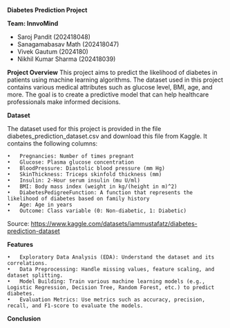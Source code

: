 **Diabetes Prediction Project**

**Team: InnvoMind**
* Saroj Pandit (202418048)
* Sanagamabasav Math (202418047)
* Vivek Gautum (2024180)
* Nikhil Kumar Sharma (202418039)

**Project Overview**
This project aims to predict the likelihood of diabetes in patients using machine learning algorithms.
The dataset used in this project contains various medical attributes such as glucose level, BMI, age, and more.
The goal is to create a predictive model that can help healthcare professionals make informed decisions.

**Dataset** 


The dataset used for this project is provided in the file diabetes_prediction_dataset.csv and download this file from Kaggle. It contains the following columns:

	•	Pregnancies: Number of times pregnant
	•	Glucose: Plasma glucose concentration
	•	BloodPressure: Diastolic blood pressure (mm Hg)
	•	SkinThickness: Triceps skinfold thickness (mm)
	•	Insulin: 2-Hour serum insulin (mu U/ml)
	•	BMI: Body mass index (weight in kg/(height in m)^2)
	•	DiabetesPedigreeFunction: A function that represents the likelihood of diabetes based on family history
	•	Age: Age in years
	•	Outcome: Class variable (0: Non-diabetic, 1: Diabetic)
 
Source: https://www.kaggle.com/datasets/iammustafatz/diabetes-prediction-dataset


**Features**

	•	Exploratory Data Analysis (EDA): Understand the dataset and its correlations.
	•	Data Preprocessing: Handle missing values, feature scaling, and dataset splitting.
	•	Model Building: Train various machine learning models (e.g., Logistic Regression, Decision Tree, Random Forest, etc.) to predict diabetes.
	•	Evaluation Metrics: Use metrics such as accuracy, precision, recall, and F1-score to evaluate the models.


 **Conclusion**


